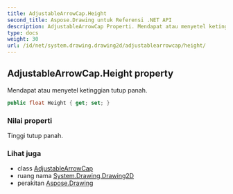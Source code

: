 ```yaml
---
title: AdjustableArrowCap.Height
second_title: Aspose.Drawing untuk Referensi .NET API
description: AdjustableArrowCap Properti. Mendapat atau menyetel ketinggian tutup panah.
type: docs
weight: 30
url: /id/net/system.drawing.drawing2d/adjustablearrowcap/height/
---
```

## AdjustableArrowCap.Height property

Mendapat atau menyetel ketinggian tutup panah.

```csharp
public float Height { get; set; }
```

### Nilai properti

Tinggi tutup panah.

### Lihat juga

* class [AdjustableArrowCap](../)
* ruang nama [System.Drawing.Drawing2D](../../adjustablearrowcap/)
* perakitan [Aspose.Drawing](../../../)


